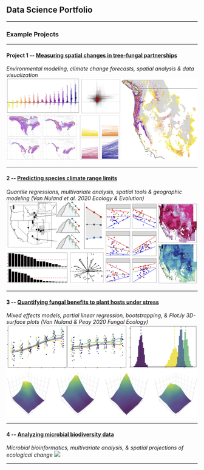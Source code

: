 ## Data Science Portfolio

---

### Example Projects

---

#### Project 1 -- [Measuring spatial changes in tree-fungal partnerships](http://example.com/)
<em>Environmental modeling, climate change forecasts, spatial analysis & data visualization</em>
<img src="images/TreeFungal_overlap.cover.png?raw=true"/>

---

#### 2 -- [Predicting species climate range limits](/TraitClimate_page.md)
<em>Quantile regressions, multivariate analysis, spatial tools & geographic modeling (Van Nuland et al. 2020 Ecology & Evolution)</em>
<img src="images/Trait_range_fig2.png?raw=true"/>

---

#### 3 -- [Quantifying fungal benefits to plant hosts under stress](https://mvannuland.github.io/pinus_myc_page/)
<em>Mixed effects models, partial linear regression, bootstrapping, & Plot.ly 3D-surface plots (Van Nuland & Peay 2020 Fungal Ecology)</em>
<img src="images/PinucMyc_coverfig.png?raw=true"/>

---

#### 4 -- [Analyzing microbial biodiversity data](http://example.com/)
<em>Microbial bioinformatics, multivariate analysis, & spatial projections of ecological change</em>
<img src="images/dummy_thumbnail.jpg?raw=true"/>

---
